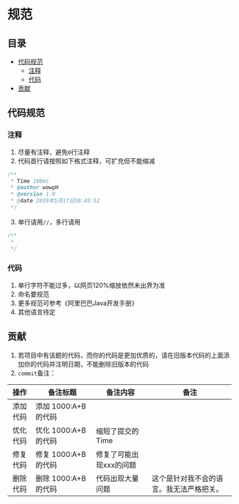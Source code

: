# 规范
## 目录
- [代码规范](#代码规范)
  - [注释](#注释)
  - [代码](#代码)
- [贡献](#贡献)
## 代码规范
### 注释
1. 尽量有注释，避免`0`行注释
2. 代码首行请按照如下格式注释，可扩充但不能缩减
```Java
/**
 * Time 100ms
 * @author wowpH
 * @version 1.0
 * @date 2019年5月17日10:45:52
 */
```
3. 单行请用`//`，多行请用
```Java
/**
 * 
 */
```
### 代码
1. 单行字符不能过多，以网页120%缩放依然未出界为准
2. 命名要规范
3. 更多规范可参考《阿里巴巴Java开发手册》
4. 其他语言待定
## 贡献
1. 若项目中有该题的代码，而你的代码是更加优质的，请在旧版本代码的上面添加你的代码并注明日期，不能删除旧版本的代码
2. `commit`备注：

| 操作 | 备注标题 | 备注内容 | 备注 |
|:-:|-|-|-|
| 添加代码 | 添加 1000:A+B 的代码 |  |
| 优化代码 | 优化 1000:A+B 的代码 | 缩短了提交的Time |
| 修复代码 | 修复 1000:A+B 的代码 | 修复了可能出现xxx的问题 |
| 删除代码 | 删除 1000:A+B 的代码 | 代码出现大量问题 | 这个是针对我不会的语言。我无法严格把关。 |
